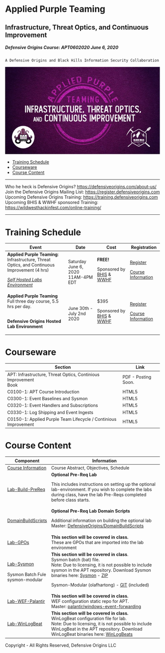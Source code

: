 # Applied Purple Teaming 
## Infrastructure, Threat Optics, and Continuous Improvement
##### Defensive Origins Course: APT0602020 June 6, 2020
`A Defensive Origins and Black Hills Information Security Collaboration`



![](https://github.com/DefensiveOrigins/dolib-images/raw/master/doc/images/APT06202001/EZRMAZUXYAAj-JD.jpg)

<!-- Start Document Outline -->

* [Training Schedule](#training-schedule)
* [Courseware](#courseware)
* [Course Content](#course-content)

<!-- End Document Outline -->

----------
Who he heck is Defensive Origins? https://defensiveorigins.com/about-us/<BR>
Join the Defensive Origins Mailing List: https://register.defensiveorigins.com<br>
Upcoming Defensive Origins Training: https://training.defensiveorigins.com<BR>
Upcoming BHIS & WWHF sponsored Training: https://wildwesthackinfest.com/online-training/

----------
 # Training Schedule

| Event                                    | Date                                   | Cost                                     | Registration                             |
|------------------------------------------|----------------------------------------|------------------------------------------|------------------------------------------|
| **Applied Purple Teaming**: Infrastructure, Threat Optics, and Continuous Improvement (4 hrs) <P>*[Self Hosted Labs Environment][1]* | Saturday June 6, 2020 <br>11AM-4PM EDT | **FREE!**<p>Sponsored by [BHIS][2] & [WWHF][3]| [Register][4]  <P> [Course Information][5] 
| **Applied Purple Teaming**<br>Full three day course, 5.5 hrs per day.<P><br>**Defensive Origins Hosted Lab Environment** | June 30th - July 2nd 2020              | $395<p>Sponsored by [BHIS][6] & [WWHF][7] | [Register][8] <P>[Course Information][10]  |

# Courseware
| Section                                  | Link                |
|------------------------------------------|---------------------|
| APT: Infrastructure, Threat Optics, Continious Improvement<br>Book | PDF - Posting Soon. |
| C0100-1: APT Course Introduction         | HTML5 |
| C0300-1: Event Baselines and Sysmon      | HTML5  |
| C0320-1: Event Handlers and Subscriptions | HTML5  |
| C0330-1: Log Shipping and Event Ingests  | HTML5  |
| C0150-1: Applied Purple Team Lifecycle / Continious Improvement | HTML5  |


# Course Content

| Component                                | Information                              |
|------------------------------------------|------------------------------------------|
| [Course Information][10]                  | Course Abstract, Objectives, Schedule    |
| [Lab-Build-PreReq][11]                    | **Optional Pre-Req Lab** <p> This includes instructions on setting up the optional lab-environment. If you wish to complete the labs during class, have the lab Pre-Reqs completed before class starts. |
| [DomainBuildScripts][12]                  | **Optional Pre-Req Lab Domain Scripts** <p> Additional information on building the optional lab<br>Master: [DefensiveOrigins/DomainBuildScripts](https://github.com/DefensiveOrigins/DomainBuildScripts) |
| [Lab-GPOs][13]                            | **This section will be covered in class.**<br>These are GPOs that are imported into the lab environment |
| [Lab-Sysmon][14]<br><br>Sysmon Batch Fule<br>sysmon-modular | **This section will be covered in class**.<br>Sysmon batch (bat) file.<BR>  Note: Due to licensing, it is not possible to include sysmon in the APT repository.  Download Sysmon binaries here: [Sysmon](https://docs.microsoft.com/en-us/sysinternals/downloads/sysmon)  - [ZIP](https://download.sysinternals.com/files/Sysmon.zip)<P>Sysmon-Modular (olafhartong) - [GIT](https://github.com/olafhartong/sysmon-modular) (included) |
| [Lab-WEF-Palantir][15]                    | **This section will be covered in class.**<br>WEF configuration static repo for APT.  <br>Master: [palantir/windows-event-forwarding](https://github.com/palantir/windows-event-forwarding) |
| [Lab-WinLogBeat][16]                     | **This section will be covered in class.**<br>WinLogBeat configuration file for lab. <br> Note: Due to licensing, it is not possible to include WinLogBeat in the APT repository.  Download WinLogBeat binaries here: [WinLogBeats](https://www.elastic.co/downloads/beats/winlogbeat) |



Copyright - All Rights Reserved, Defensive Origins LLC

  [1]: Lab-Build-PreReq
  [2]: https://www.blackhillsinfosec.com/
  [3]: https://wildwesthackinfest.com/
  [4]: https://register.gotowebinar.com/register/7632358227918317070?source=kidogh
  [5]: CourseInformation.md
  [6]: https://www.blackhillsinfosec.com/
  [7]: https://wildwesthackinfest.com/
  [8]: https://wildwesthackinfest.com/online-training/applied-purple-teaming/
  [9]: https://wildwesthackinfest.com/online-training/applied-purple-teaming/
  [10]: CourseInformation.md
  [11]: Lab-Build-PreReq
  [12]: Lab-DomainBuildScripts
  [13]: Lab-GPOs
  [14]: Lab-Sysmon
  [15]: Lab-WEF-Palantir
  [16]: Lab-WinLogBeat
